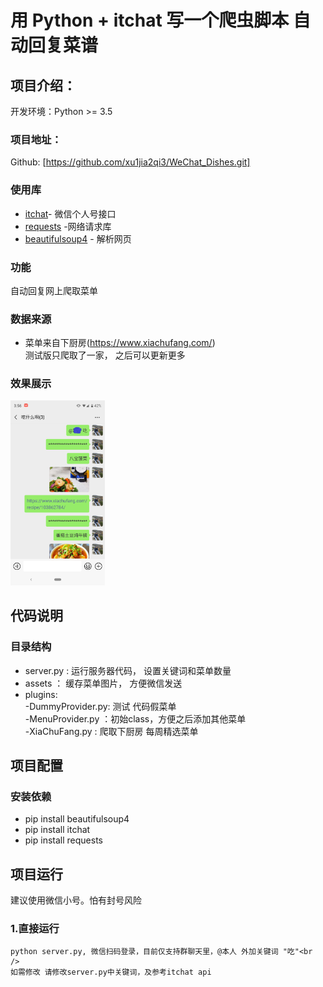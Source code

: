 # 用 Python + itchat 写一个爬虫脚本 自动回复菜谱

## 项目介绍：

开发环境：Python >= 3.5

### 项目地址：
Github: [https://github.com/xu1jia2qi3/WeChat_Dishes.git]

### 使用库
- [itchat](https://github.com/littlecodersh/ItChat)- 微信个人号接口
- [requests](http://docs.python-requests.org/en/master/) -网络请求库
- [beautifulsoup4](https://www.crummy.com/software/BeautifulSoup/bs4/doc/index.zh.html#) - 解析网页

### 功能
自动回复网上爬取菜单

### 数据来源
- 菜单来自下厨房(https://www.xiachufang.com/)  
测试版只爬取了一家， 之后可以更新更多

### 效果展示
<img src="demo/demo1.png" width="30%" height="30%">

## 代码说明

### 目录结构
- server.py : 运行服务器代码， 设置关键词和菜单数量
- assets ： 缓存菜单图片， 方便微信发送
- plugins: <br />
    -DummyProvider.py: 测试 代码假菜单 <br />
    -MenuProvider.py ：初始class，方便之后添加其他菜单 <br />
    -XiaChuFang.py   : 爬取下厨房 每周精选菜单 <br />

## 项目配置

### 安装依赖

- pip install beautifulsoup4
- pip install itchat 
- pip install requests

## 项目运行

建议使用微信小号。怕有封号风险

### 1.直接运行
```
python server.py, 微信扫码登录，目前仅支持群聊天里，@本人 外加关键词 "吃"<br />
如需修改 请修改server.py中关键词，及参考itchat api
```


  
